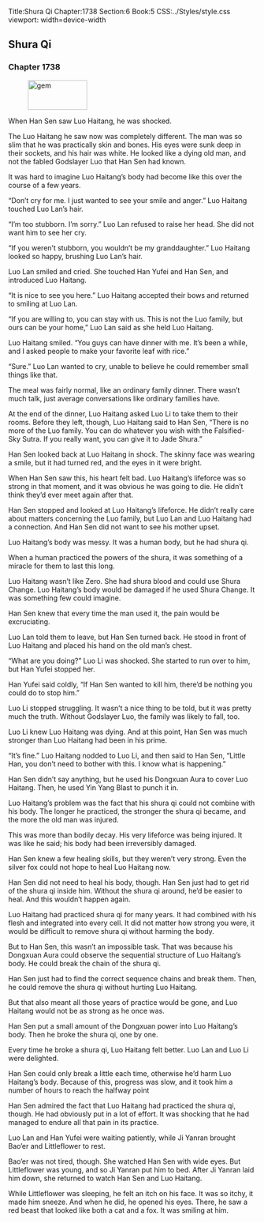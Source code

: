Title:Shura Qi 
Chapter:1738 
Section:6 
Book:5 
CSS:../Styles/style.css 
viewport: width=device-width
  
## Shura Qi
### Chapter 1738
  
<figure>
	<img src="../Images/gem.gif" alt="gem" id="gem" width="120" height="60" />
</figure>
  

  
When Han Sen saw Luo Haitang, he was shocked.

The Luo Haitang he saw now was completely different. The man was so slim that he was practically skin and bones. His eyes were sunk deep in their sockets, and his hair was white. He looked like a dying old man, and not the fabled Godslayer Luo that Han Sen had known.

It was hard to imagine Luo Haitang’s body had become like this over the course of a few years.

“Don’t cry for me. I just wanted to see your smile and anger.” Luo Haitang touched Luo Lan’s hair.

“I’m too stubborn. I’m sorry.” Luo Lan refused to raise her head. She did not want him to see her cry.

“If you weren’t stubborn, you wouldn’t be my granddaughter.” Luo Haitang looked so happy, brushing Luo Lan’s hair.

Luo Lan smiled and cried. She touched Han Yufei and Han Sen, and introduced Luo Haitang.

“It is nice to see you here.” Luo Haitang accepted their bows and returned to smiling at Luo Lan.

“If you are willing to, you can stay with us. This is not the Luo family, but ours can be your home,” Luo Lan said as she held Luo Haitang.

Luo Haitang smiled. “You guys can have dinner with me. It’s been a while, and I asked people to make your favorite leaf with rice.”

“Sure.” Luo Lan wanted to cry, unable to believe he could remember small things like that.

The meal was fairly normal, like an ordinary family dinner. There wasn’t much talk, just average conversations like ordinary families have.

At the end of the dinner, Luo Haitang asked Luo Li to take them to their rooms. Before they left, though, Luo Haitang said to Han Sen, “There is no more of the Luo family. You can do whatever you wish with the Falsified-Sky Sutra. If you really want, you can give it to Jade Shura.”

Han Sen looked back at Luo Haitang in shock. The skinny face was wearing a smile, but it had turned red, and the eyes in it were bright.

When Han Sen saw this, his heart felt bad. Luo Haitang’s lifeforce was so strong in that moment, and it was obvious he was going to die. He didn’t think they’d ever meet again after that.

Han Sen stopped and looked at Luo Haitang’s lifeforce. He didn’t really care about matters concerning the Luo family, but Luo Lan and Luo Haitang had a connection. And Han Sen did not want to see his mother upset.

Luo Haitang’s body was messy. It was a human body, but he had shura qi.

When a human practiced the powers of the shura, it was something of a miracle for them to last this long.

Luo Haitang wasn’t like Zero. She had shura blood and could use Shura Change. Luo Haitang’s body would be damaged if he used Shura Change. It was something few could imagine.

Han Sen knew that every time the man used it, the pain would be excruciating.

Luo Lan told them to leave, but Han Sen turned back. He stood in front of Luo Haitang and placed his hand on the old man’s chest.

“What are you doing?” Luo Li was shocked. She started to run over to him, but Han Yufei stopped her.

Han Yufei said coldly, “If Han Sen wanted to kill him, there’d be nothing you could do to stop him.”

Luo Li stopped struggling. It wasn’t a nice thing to be told, but it was pretty much the truth. Without Godslayer Luo, the family was likely to fall, too.

Luo Li knew Luo Haitang was dying. And at this point, Han Sen was much stronger than Luo Haitang had been in his prime.

“It’s fine.” Luo Haitang nodded to Luo Li, and then said to Han Sen, “Little Han, you don’t need to bother with this. I know what is happening.”

Han Sen didn’t say anything, but he used his Dongxuan Aura to cover Luo Haitang. Then, he used Yin Yang Blast to punch it in.

Luo Haitang’s problem was the fact that his shura qi could not combine with his body. The longer he practiced, the stronger the shura qi became, and the more the old man was injured.

This was more than bodily decay. His very lifeforce was being injured. It was like he said; his body had been irreversibly damaged.

Han Sen knew a few healing skills, but they weren’t very strong. Even the silver fox could not hope to heal Luo Haitang now.

Han Sen did not need to heal his body, though. Han Sen just had to get rid of the shura qi inside him. Without the shura qi around, he’d be easier to heal. And this wouldn’t happen again.

Luo Haitang had practiced shura qi for many years. It had combined with his flesh and integrated into every cell. It did not matter how strong you were, it would be difficult to remove shura qi without harming the body.

But to Han Sen, this wasn’t an impossible task. That was because his Dongxuan Aura could observe the sequential structure of Luo Haitang’s body. He could break the chain of the shura qi.

Han Sen just had to find the correct sequence chains and break them. Then, he could remove the shura qi without hurting Luo Haitang.

But that also meant all those years of practice would be gone, and Luo Haitang would not be as strong as he once was.

Han Sen put a small amount of the Dongxuan power into Luo Haitang’s body. Then he broke the shura qi, one by one.

Every time he broke a shura qi, Luo Haitang felt better. Luo Lan and Luo Li were delighted.

Han Sen could only break a little each time, otherwise he’d harm Luo Haitang’s body. Because of this, progress was slow, and it took him a number of hours to reach the halfway point

Han Sen admired the fact that Luo Haitang had practiced the shura qi, though. He had obviously put in a lot of effort. It was shocking that he had managed to endure all that pain in its practice.

Luo Lan and Han Yufei were waiting patiently, while Ji Yanran brought Bao’er and Littleflower to rest.

Bao’er was not tired, though. She watched Han Sen with wide eyes. But Littleflower was young, and so Ji Yanran put him to bed. After Ji Yanran laid him down, she returned to watch Han Sen and Luo Haitang.

While Littleflower was sleeping, he felt an itch on his face. It was so itchy, it made him sneeze. And when he did, he opened his eyes. There, he saw a red beast that looked like both a cat and a fox. It was smiling at him.